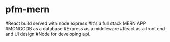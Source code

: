 # pfm-mern
#React build served with node express
#It's a full stack MERN APP
#MONGODB as a database
#Express as a middleware
#React as a front end and UI design
#Node for developing api.
